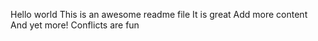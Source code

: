 Hello world
This is an awesome readme file
It is great
Add more content
And yet more!
Conflicts are fun
